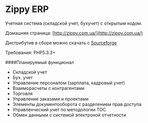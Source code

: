 Zippy ERP
========

Учетная  система (складской учет,  бухучет)  с  открытым  кодом.

Домашняя страница:  [http://zippy.com.ua/](http://zippy.com.ua/)

Дистрибутив  в  сборе  можно скачать  с  [Sourceforge](https://sourceforge.net/projects/zippyerp/)

Требования: PHP5.3.3+

####Планируемый функционал

* Складской учет
* Бух. учет
* Управление  персоналом (зарплата,  кадровый учет)
* Взаиморасчеты  с  контрагентами
* Торговля
* Управление заказами и  проектами
* Элементы  документооборота   с разделением  прав доступа
* Управленческий учет по  методологии ТОС
* Обмен данными  с  системой электроной отчетности
